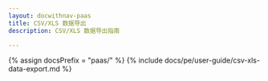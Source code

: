```yaml
---
layout: docwithnav-paas
title: CSV/XLS 数据导出
description: CSV/XLS 数据导出指南

---
```


{% assign docsPrefix = "paas/" %}
{% include docs/pe/user-guide/csv-xls-data-export.md %}